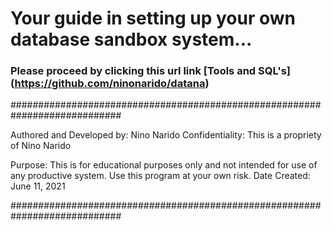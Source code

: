 # Your guide in setting up your own database sandbox system...

### Please proceed by clicking this url link [Tools and SQL's] (https://github.com/ninonarido/datana)

############################################################################

Authored and Developed by: Nino Narido
Confidentiality: This is a propriety of Nino Narido

Purpose: This is for educational purposes only and not intended for
use of any productive system. Use this program at your own risk.
Date Created: June 11, 2021
  
############################################################################

